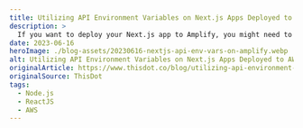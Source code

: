 ```yaml
---
title: Utilizing API Environment Variables on Next.js Apps Deployed to AWS Amplify
description: >
  If you want to deploy your Next.js app to Amplify, you might need to utilize this custom build pattern to get environment variables to work in your API routes. This is a quick explanation on how to achieve a working API.
date: 2023-06-16
heroImage: ./blog-assets/20230616-nextjs-api-env-vars-on-amplify.webp
alt: Utilizing API Environment Variables on Next.js Apps Deployed to AWS Amplify
originalArticle: https://www.thisdot.co/blog/utilizing-api-environment-variables-on-next-js-apps-deployed-to-aws-amplify
originalSource: ThisDot
tags:
  - Node.js
  - ReactJS
  - AWS
---
```

